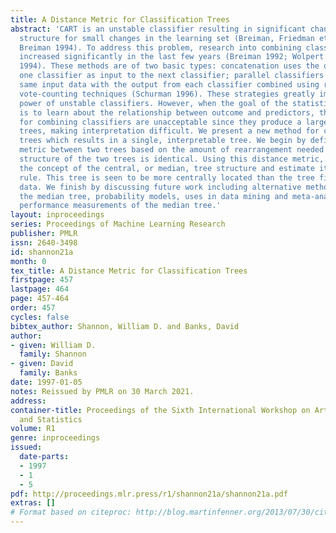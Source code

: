 ```yaml
---
title: A Distance Metric for Classification Trees
abstract: 'CART is an unstable classifier resulting in significant changes in tree
  structure for small changes in the learning set (Breiman, Friedman et al. 1984;
  Breiman 1994). To address this problem, research into combining classifiers has
  increased significantly in the last few years (Breiman 1992; Wolpert 1992; Breiman
  1994). These methods are of two basic types: concatenation uses the output from
  one classifier as input to the next classifier; parallel classifiers work on the
  same input data with the output from each classifier combined using regression or
  vote-counting techniques (Schurman 1996). These strategies greatly improve the predictive
  power of unstable classifiers. However, when the goal of the statistical analysis
  is to learn about the relationship between outcome and predictors, these strategies
  for combining classifiers are unacceptable since they produce a large number of
  trees, making interpretation difficult. We present a new method for combining classification
  trees which results in a single, interpretable tree. We begin by defining a distance
  metric between two trees based on the amount of rearrangement needed so that the
  structure of the two trees is identical. Using this distance metric, we develop
  the concept of the central, or median, tree structure and estimate it using a consensus
  rule. This tree is seen to be more centrally located than the tree fit to all the
  data. We finish by discussing future work including alternative methods for estimating
  the median tree, probability models, uses in data mining and meta-analysis, and
  performance measurements of the median tree.'
layout: inproceedings
series: Proceedings of Machine Learning Research
publisher: PMLR
issn: 2640-3498
id: shannon21a
month: 0
tex_title: A Distance Metric for Classification Trees
firstpage: 457
lastpage: 464
page: 457-464
order: 457
cycles: false
bibtex_author: Shannon, William D. and Banks, David
author:
- given: William D.
  family: Shannon
- given: David
  family: Banks
date: 1997-01-05
notes: Reissued by PMLR on 30 March 2021.
address:
container-title: Proceedings of the Sixth International Workshop on Artificial Intelligence
  and Statistics
volume: R1
genre: inproceedings
issued:
  date-parts:
  - 1997
  - 1
  - 5
pdf: http://proceedings.mlr.press/r1/shannon21a/shannon21a.pdf
extras: []
# Format based on citeproc: http://blog.martinfenner.org/2013/07/30/citeproc-yaml-for-bibliographies/
---
```

